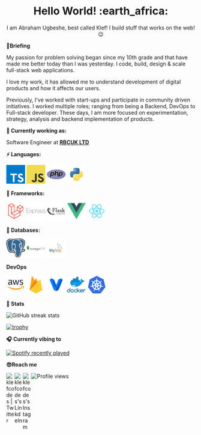 <h1 align= "center"><b>Hello World! :earth_africa:</b></h1>

<p align="center">
I am Abraham Ugbeshe, best called Klef! I build stuff that works on the web! 😉
</p>


**🎤Briefing**

My passion for problem solving began since my 10th grade and that have made me better today than I was yesterday. I code, build, design & scale full-stack web applications.

I love my work, it has allowed me to understand development of digital products and how it affects our users.

Previously, I've worked with start-ups and participate in community driven initiatives. I worked multiple roles; ranging from being a Backend, DevOps to Full-stack developer. These days, I am more focused on experimentation, strategy, analysis and backend implementation of products.
</p>

**💼 Currently working as:**

Software Engineer at <a href="https://roybarber.com" target="_blank"><b>RBCUK LTD</b></a>

**⚡️ Languages:**

<code><img height="50" src="https://raw.githubusercontent.com/github/explore/80688e429a7d4ef2fca1e82350fe8e3517d3494d/topics/typescript/typescript.png"></code>
<code><img height="50" src="https://raw.githubusercontent.com/github/explore/80688e429a7d4ef2fca1e82350fe8e3517d3494d/topics/javascript/javascript.png"></code>
<code><img height="50" src="https://raw.githubusercontent.com/github/explore/80688e429a7d4ef2fca1e82350fe8e3517d3494d/topics/php/php.png"></code>
<code><img height="50" src="https://raw.githubusercontent.com/github/explore/80688e429a7d4ef2fca1e82350fe8e3517d3494d/topics/python/python.png"></code>

**🌱 Frameworks:**

<code><img height="50" src="https://raw.githubusercontent.com/github/explore/80688e429a7d4ef2fca1e82350fe8e3517d3494d/topics/laravel/laravel.png"></code>
<code><img height="50" src="https://raw.githubusercontent.com/github/explore/80688e429a7d4ef2fca1e82350fe8e3517d3494d/topics/express/express.png"></code>
<code><img height="50" src="https://raw.githubusercontent.com/github/explore/80688e429a7d4ef2fca1e82350fe8e3517d3494d/topics/flask/flask.png"></code>
<code><img height="50" src="https://raw.githubusercontent.com/github/explore/80688e429a7d4ef2fca1e82350fe8e3517d3494d/topics/vue/vue.png"></code>
<code><img height="50" src="https://raw.githubusercontent.com/github/explore/80688e429a7d4ef2fca1e82350fe8e3517d3494d/topics/react/react.png"></code>

**🚀 Databases:**

<code><img height="50" src="https://raw.githubusercontent.com/github/explore/80688e429a7d4ef2fca1e82350fe8e3517d3494d/topics/postgresql/postgresql.png"></code>
<code><img height="50" src="https://raw.githubusercontent.com/github/explore/80688e429a7d4ef2fca1e82350fe8e3517d3494d/topics/mongodb/mongodb.png"></code>
<code><img height="50" src="https://raw.githubusercontent.com/github/explore/80688e429a7d4ef2fca1e82350fe8e3517d3494d/topics/mysql/mysql.png"></code>

**DevOps**

<code><img height="50" src="https://raw.githubusercontent.com/github/explore/80688e429a7d4ef2fca1e82350fe8e3517d3494d/topics/aws/aws.png"></code>
<code><img height="50" src="https://raw.githubusercontent.com/github/explore/80688e429a7d4ef2fca1e82350fe8e3517d3494d/topics/firebase/firebase.png"></code>
<code><img height="50" src="https://raw.githubusercontent.com/github/explore/80688e429a7d4ef2fca1e82350fe8e3517d3494d/topics/vagrant/vagrant.png"></code>
<code><img height="50" src="https://raw.githubusercontent.com/github/explore/80688e429a7d4ef2fca1e82350fe8e3517d3494d/topics/docker/docker.png"></code>
<code><img height="50" src="https://raw.githubusercontent.com/github/explore/80688e429a7d4ef2fca1e82350fe8e3517d3494d/topics/kubernetes/kubernetes.png"></code>

**🎉 Stats**

![GitHub streak stats](https://github-readme-streak-stats.herokuapp.com/?user=klefcodes)

[![trophy](https://github-profile-trophy.vercel.app/?username=klefcodes)](https://github.com/klefcodes)

**🎧 Currently vibing to**

[![Spotify recently played](https://spotify-recently-played-readme.vercel.app/api?user=60c4w28s5vmzo03qrlssmief6&count=3)](https://open.spotify.com/user/60c4w28s5vmzo03qrlssmief6)

**😎Reach me**

<a href="https://twitter.com/klefcodes">
  <img align="left" alt="klefcodes | Twitter" width="22px" src="https://cdn.jsdelivr.net/npm/simple-icons@v3/icons/twitter.svg" />
</a>
<a href="https://www.linkedin.com/in/klefcodes">
  <img align="left" alt="klefcodes's LinkdeIn" width="22px" src="https://cdn.jsdelivr.net/npm/simple-icons@v3/icons/linkedin.svg" />
</a>
<a href="https://www.instagram.com/klefcodes">
  <img align="left" alt="klefcodes's Instagram" width="22px" src="https://cdn.jsdelivr.net/npm/simple-icons@v3/icons/instagram.svg" />
</a>

![Profile views](https://gpvc.arturio.dev/klefcodes)
